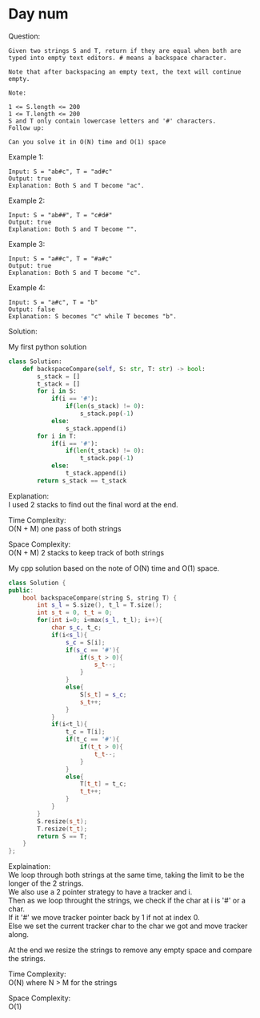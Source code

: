 # Day num

Question:  
```
Given two strings S and T, return if they are equal when both are typed into empty text editors. # means a backspace character.

Note that after backspacing an empty text, the text will continue empty.

Note:

1 <= S.length <= 200
1 <= T.length <= 200
S and T only contain lowercase letters and '#' characters.
Follow up:

Can you solve it in O(N) time and O(1) space
```

Example 1:  
```
Input: S = "ab#c", T = "ad#c"
Output: true
Explanation: Both S and T become "ac".
```

Example 2:
```
Input: S = "ab##", T = "c#d#"
Output: true
Explanation: Both S and T become "".
```

Example 3:  
```
Input: S = "a##c", T = "#a#c"
Output: true
Explanation: Both S and T become "c".
```

Example 4:  
```
Input: S = "a#c", T = "b"
Output: false
Explanation: S becomes "c" while T becomes "b".
```


Solution: 

My first python solution

```python
class Solution:
    def backspaceCompare(self, S: str, T: str) -> bool:
        s_stack = []
        t_stack = []
        for i in S:
            if(i == '#'):
                if(len(s_stack) != 0):
                    s_stack.pop(-1)
            else:
                s_stack.append(i)
        for i in T:
            if(i == '#'):
                if(len(t_stack) != 0):
                    t_stack.pop(-1)
            else:
                t_stack.append(i)
        return s_stack == t_stack
```

Explanation:  
I used 2 stacks to find out the final word at the end.

Time Complexity:  
O(N + M) one pass of both strings

Space Complexity:  
O(N + M) 2 stacks to keep track of both strings

My cpp solution based on the note of O(N) time and O(1) space.

```cpp
class Solution {
public:
    bool backspaceCompare(string S, string T) {
        int s_l = S.size(), t_l = T.size();
        int s_t = 0, t_t = 0;
        for(int i=0; i<max(s_l, t_l); i++){
            char s_c, t_c;
            if(i<s_l){
                s_c = S[i];
                if(s_c == '#'){
                    if(s_t > 0){
                        s_t--;
                    }
                }
                else{
                    S[s_t] = s_c;
                    s_t++;
                }
            }
            if(i<t_l){
                t_c = T[i];
                if(t_c == '#'){
                    if(t_t > 0){
                        t_t--;
                    }
                }
                else{
                    T[t_t] = t_c;
                    t_t++;
                }
            }
        }
        S.resize(s_t);
        T.resize(t_t);
        return S == T;
    }
};
```

Explaination:  
We loop through both strings at the same time, taking the limit to be the longer of the 2 strings.  
We also use a 2 pointer strategy to have a tracker and i.  
Then as we loop throught the strings, we check if the char at i is '#' or a char.  
If it '#' we move tracker pointer back by 1 if not at index 0.  
Else we set the current tracker char to the char we got and move tracker along.  

At the end we resize the strings to remove any empty space and compare the strings.  

Time Complexity:  
O(N) where N > M for the strings

Space Complexity:  
O(1)

